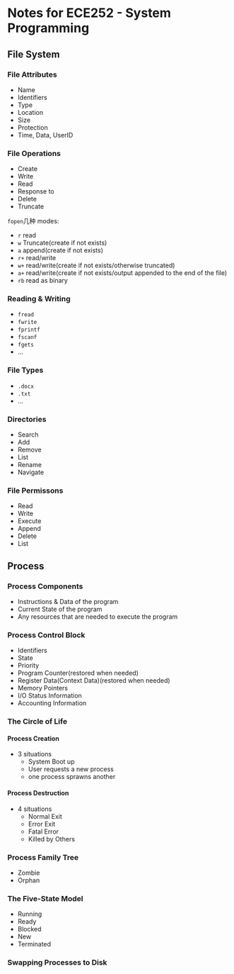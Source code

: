# Notes for ECE252 - System Programming

## File System

### File Attributes

- Name
- Identifiers
- Type
- Location
- Size
- Protection
- Time, Data, UserID

### File Operations

- Create
- Write
- Read
- Response to
- Delete
- Truncate

`fopen`几种 modes:

- `r` read
- `w` Truncate(create if not exists)
- `a` append(create if not exists)
- `r+` read/write
- `w+` read/write(create if not exists/otherwise truncated)
- `a+` read/write(create if not exists/output appended to the end of the file)
- `rb` read as binary

### Reading & Writing

- `fread`
- `fwrite`
- `fprintf`
- `fscanf`
- `fgets`
- ...

### File Types

- `.docx`
- `.txt`
- ...

### Directories

- Search
- Add
- Remove
- List
- Rename
- Navigate

### File Permissons

- Read
- Write
- Execute
- Append
- Delete
- List

## Process

### Process Components

- Instructions & Data of the program
- Current State of the program
- Any resources that are needed to execute the program

### Process Control Block

- Identifiers
- State
- Priority
- Program Counter(restored when needed)
- Register Data(Context Data)(restored when needed)
- Memory Pointers
- I/O Status Information
- Accounting Information

### The Circle of Life

#### Process Creation

- 3 situations
  - System Boot up
  - User requests a new process
  - one process sprawns another

#### Process Destruction

- 4 situations
  - Normal Exit
  - Error Exit
  - Fatal Error
  - Killed by Others

### Process Family Tree

- Zombie
- Orphan

### The Five-State Model

- Running
- Ready
- Blocked
- New
- Terminated

### Swapping Processes to Disk
